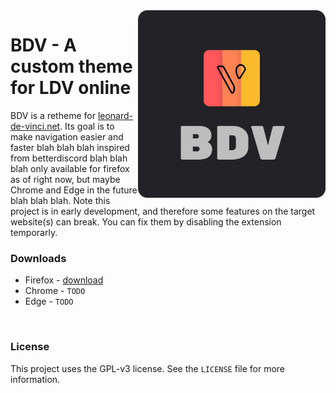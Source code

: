 <img src="https://raw.githubusercontent.com/Egsagon/bdv/master/assets/main.svg" align="right" width="300px">

# BDV - A custom theme for LDV online

BDV is a retheme for [leonard-de-vinci.net](https://leonard-de-vinci.net). Its goal is to make navigation
easier and faster blah blah blah inspired from betterdiscord blah blah blah only available for firefox as
of right now, but maybe Chrome and Edge in the future blah blah blah. Note this project is in early
development, and therefore some features on the target website(s) can break. You can fix them by disabling
the extension temporarly.

### Downloads
- Firefox - [download](https://github.com/Egsagon/bdv/releases/download/v0.4.1/bdv-0.4.1-signed.xpi)
- Chrome - `TODO`
- Edge - `TODO`

<br clear="right">

### License
This project uses the GPL-v3 license. See the `LICENSE` file for more information.
